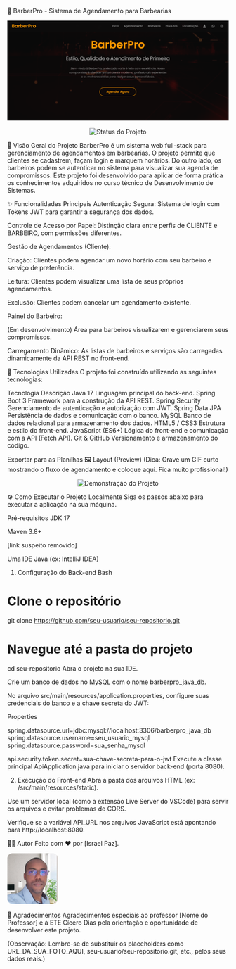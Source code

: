 💈 BarberPro - Sistema de Agendamento para Barbearias
<p align="center">
<img src="BARBERPRO/imagens/Logo.png" alt="Banner do BarberPro">
</p>

<p align="center">
<img alt="Status do Projeto" src="https://img.shields.io/badge/STATUS-Em%20Desenvolvimento-yellow">
</p>

📝 Visão Geral do Projeto
BarberPro é um sistema web full-stack para gerenciamento de agendamentos em barbearias. O projeto permite que clientes se cadastrem, façam login e marquem horários. Do outro lado, os barbeiros podem se autenticar no sistema para visualizar sua agenda de compromissos. Este projeto foi desenvolvido para aplicar de forma prática os conhecimentos adquiridos no curso técnico de Desenvolvimento de Sistemas.

✨ Funcionalidades Principais
Autenticação Segura: Sistema de login com Tokens JWT para garantir a segurança dos dados.

Controle de Acesso por Papel: Distinção clara entre perfis de CLIENTE e BARBEIRO, com permissões diferentes.

Gestão de Agendamentos (Cliente):

Criação: Clientes podem agendar um novo horário com seu barbeiro e serviço de preferência.

Leitura: Clientes podem visualizar uma lista de seus próprios agendamentos.

Exclusão: Clientes podem cancelar um agendamento existente.

Painel do Barbeiro:

(Em desenvolvimento) Área para barbeiros visualizarem e gerenciarem seus compromissos.

Carregamento Dinâmico: As listas de barbeiros e serviços são carregadas dinamicamente da API REST no front-end.

🚀 Tecnologias Utilizadas
O projeto foi construído utilizando as seguintes tecnologias:

Tecnologia	Descrição
Java 17	Linguagem principal do back-end.
Spring Boot 3	Framework para a construção da API REST.
Spring Security	Gerenciamento de autenticação e autorização com JWT.
Spring Data JPA	Persistência de dados e comunicação com o banco.
MySQL	Banco de dados relacional para armazenamento dos dados.
HTML5 / CSS3	Estrutura e estilo do front-end.
JavaScript (ES6+)	Lógica do front-end e comunicação com a API (Fetch API).
Git & GitHub	Versionamento e armazenamento do código.

Exportar para as Planilhas
🖼️ Layout (Preview)
(Dica: Grave um GIF curto mostrando o fluxo de agendamento e coloque aqui. Fica muito profissional!)

<p align="center">
<img src="URL_DO_SEU_GIF_OU_IMAGEM_AQUI" alt="Demonstração do Projeto">
</p>

⚙️ Como Executar o Projeto Localmente
Siga os passos abaixo para executar a aplicação na sua máquina.

Pré-requisitos
JDK 17

Maven 3.8+

[link suspeito removido]

Uma IDE Java (ex: IntelliJ IDEA)

1. Configuração do Back-end
Bash

# Clone o repositório
git clone https://github.com/seu-usuario/seu-repositorio.git

# Navegue até a pasta do projeto
cd seu-repositorio
Abra o projeto na sua IDE.

Crie um banco de dados no MySQL com o nome barberpro_java_db.

No arquivo src/main/resources/application.properties, configure suas credenciais do banco e a chave secreta do JWT:

Properties

spring.datasource.url=jdbc:mysql://localhost:3306/barberpro_java_db
spring.datasource.username=seu_usuario_mysql
spring.datasource.password=sua_senha_mysql

api.security.token.secret=sua-chave-secreta-para-o-jwt
Execute a classe principal ApiApplication.java para iniciar o servidor back-end (porta 8080).

2. Execução do Front-end
Abra a pasta dos arquivos HTML (ex: /src/main/resources/static).

Use um servidor local (como a extensão Live Server do VSCode) para servir os arquivos e evitar problemas de CORS.

Verifique se a variável API_URL nos arquivos JavaScript está apontando para http://localhost:8080.

👨‍💻 Autor
Feito com ❤️ por [Israel Paz].

<img src="BARBERPRO/imagens/israel-paz.jpg" width=115><br>

🙏 Agradecimentos
Agradecimentos especiais ao professor [Nome do Professor] e à ETE Cícero Dias pela orientação e oportunidade de desenvolver este projeto.

(Observação: Lembre-se de substituir os placeholders como URL_DA_SUA_FOTO_AQUI, seu-usuario/seu-repositorio.git, etc., pelos seus dados reais.)